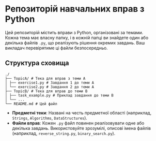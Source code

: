 # Репозиторій навчальних вправ з Python

Цей репозиторій містить вправи з Python, організовані за темами. Кожна тема має власну папку, і в кожній папці ви знайдете один або декілька файлів `.py`, що реалізують рішення окремих завдань. Ваш викладач перевірятиме ці файли безпосередньо.

## Структура сховища

```
./
├── TopicA/ # Тека для вправ з теми A
│ ├── exercise1.py # Завдання 1 до теми A
│ └── exercise2.py # Завдання 2 до теми A
├── TopicB/ # Тека для вправ до теми B
│ ├── task_example.py # Приклад завдання до теми B
│ └── ...
└── README.md # Цей файл
```

- **Предметні теки**: Названі на честь предметної області (наприклад, `Strings`, `Algorithms`, `DataStructures`).
- **Файли вправ**: Кожен `.py` файл повинен реалізовувати одне або декілька завдань. Використовуйте зрозумілі, описові імена файлів (наприклад, `reverse_string.py`, `binary_search.py`).
